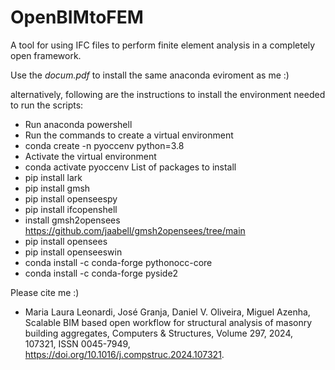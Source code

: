 # OpenBIMtoFEM
A tool for using IFC files to perform finite element analysis in a completely open framework. 

Use the *docum.pdf* to install the same anaconda eviroment as me :)

alternatively, following are the instructions to install the environment needed to run the scripts:

- Run anaconda powershell
- Run the commands to create a virtual environment
- conda create -n pyoccenv python=3.8
- Activate the virtual environment
- conda activate pyoccenv
List of packages to install
- pip install lark
- pip install gmsh
- pip install openseespy
- pip install ifcopenshell
- install gmsh2opensees https://github.com/jaabell/gmsh2opensees/tree/main
- pip install opensees
- pip install openseeswin
- conda install -c conda-forge pythonocc-core
- conda install -c conda-forge pyside2

Please cite me :)

- Maria Laura Leonardi, José Granja, Daniel V. Oliveira, Miguel Azenha, Scalable BIM based open workflow for structural analysis of masonry building aggregates, Computers & Structures, Volume 297, 2024, 107321, ISSN 0045-7949, https://doi.org/10.1016/j.compstruc.2024.107321.

